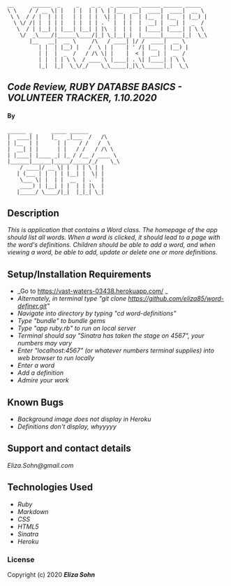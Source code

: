     __      ______  _     _    _ _   _ _______ ______ ______ _____  
    \ \    / / __ \| |   | |  | | \ | |__   __|  ____|  ____|  __ \
     \ \  / / |  | | |   | |  | |  \| |  | |  | |__  | |__  | |__) |
      \ \/ /| |  | | |   | |  | | . ` |  | |  |  __| |  __| |  _  /
       \  / | |__| | |___| |__| | |\  |  | |  | |____| |____| | \ \
        \/  _\____/|______\____/|_| \_|__|_|  |______|______|_|  \_\
           |__   __|  __ \     /\   / ____| |/ /  ____|  __ \       
              | |  | |__) |   /  \ | |    | ' /| |__  | |__) |      
              | |  |  _  /   / /\ \| |    |  < |  __| |  _  /       
              | |  | | \ \  / ____ \ |____| . \| |____| | \ \       
              |_|  |_|  \_\/_/    \_\_____|_|\_\______|_|  \_\      
                                                                    
## _Code Review, RUBY DATABSE BASICS - VOLUNTEER TRACKER, 1.10.2020_



#### By

    ______ _      _____ ______         
    |  ____| |    |_   _|___  /   /\    
    | |__  | |      | |    / /   /  \   
    |  __| | |      | |   / /   / /\ \  
    | |____| |____ _| |_ / /__ / ____ \
    |______|______|_____/_____/_/    \_\
        / ____|/ __ \| |  | | \ | |      
       | (___ | |  | | |__| |  \| |      
        \___ \| |  | |  __  | . ` |      
        ____) | |__| | |  | | |\  |      
       |_____/ \____/|_|  |_|_| \_|      


## Description

_This is application that contains a Word class. The homepage of the app should list all words. When a word is clicked, it should lead to a page with the word's definitions. Children should be able to add a word, and when viewing a word, be able to add, update or delete one or more definitions._

## Setup/Installation Requirements

* _Go to https://vast-waters-03438.herokuapp.com/ _
* _Alternately, in terminal type "git clone https://github.com/eliza85/word-definer.git"_
* _Navigate into directory by typing "cd word-definitions"_
* _Type "bundle" to bundle gems_
* _Type "app ruby.rb" to run on local server_
* _Terminal should say "Sinatra has taken the stage on 4567", your numbers may vary_
* _Enter "localhost:4567" (or whatever numbers terminal supplies) into web browser to run locally_
* _Enter a word_
* _Add a definition_
* _Admire your work_

## Known Bugs

* _Background image does not display in Heroku_
* _Definitions don't display, whyyyyy_

## Support and contact details

_Eliza.Sohn@gmail.com_

## Technologies Used

* _Ruby_
* _Markdown_
* _CSS_
* _HTML5_
* _Sinatra_
* _Heroku_

### License


Copyright (c) 2020 **_Eliza Sohn_**
